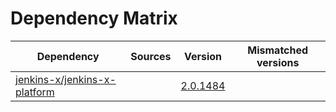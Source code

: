 # Dependency Matrix

Dependency | Sources | Version | Mismatched versions
---------- | ------- | ------- | -------------------
[jenkins-x/jenkins-x-platform](https://github.com/jenkins-x/jenkins-x-platform) |  | [2.0.1484](https://github.com/jenkins-x/jenkins-x-platform/releases/tag/v2.0.1484) | 
